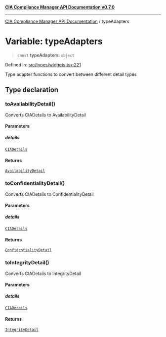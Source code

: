 [**CIA Compliance Manager API Documentation v0.7.0**](../README.md)

***

[CIA Compliance Manager API Documentation](../globals.md) / typeAdapters

# Variable: typeAdapters

> `const` **typeAdapters**: `object`

Defined in: [src/types/widgets.tsx:221](https://github.com/Hack23/cia-compliance-manager/blob/main/src/types/widgets.tsx#L221)

Type adapter functions to convert between different detail types

## Type declaration

### toAvailabilityDetail()

Converts CIADetails to AvailabilityDetail

#### Parameters

##### details

[`CIADetails`](../interfaces/CIADetails.md)

#### Returns

[`AvailabilityDetail`](../interfaces/AvailabilityDetail.md)

### toConfidentialityDetail()

Converts CIADetails to ConfidentialityDetail

#### Parameters

##### details

[`CIADetails`](../interfaces/CIADetails.md)

#### Returns

[`ConfidentialityDetail`](../interfaces/ConfidentialityDetail.md)

### toIntegrityDetail()

Converts CIADetails to IntegrityDetail

#### Parameters

##### details

[`CIADetails`](../interfaces/CIADetails.md)

#### Returns

[`IntegrityDetail`](../interfaces/IntegrityDetail.md)
